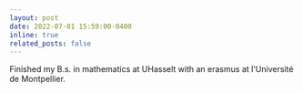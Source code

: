 ```yaml
---
layout: post
date: 2022-07-01 15:59:00-0400
inline: true
related_posts: false
---
```


Finished my B.s. in mathematics at UHasselt with an erasmus at l'Université de Montpellier.
